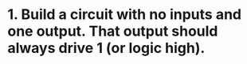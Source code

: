 # 1. Build a circuit with no inputs and one output. That output should always drive 1 (or logic high).
